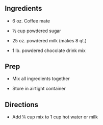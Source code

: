 # 

## Ingredients

- 6 oz. Coffee mate

- ½ cup powdered sugar

- 25 oz. powdered milk (makes 8 qt.)

- 1 lb. powdered chocolate drink mix

## Prep

- Mix all ingredients together

- Store in airtight container

## Directions

- Add ¼ cup mix to 1 cup hot water or milk
